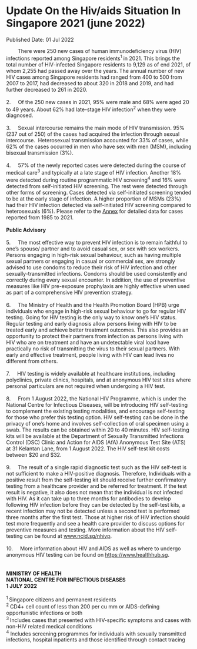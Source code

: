 <html>
    <meta http-equiv="Content-Type" content="text/html; charset=utf-8"/>
    <meta charset="utf-8"/>
    <title>Update On the Hiv/aids Situation In Singapore 2021 (june 2022)</title>
    <body><h1>Update On the Hiv/aids Situation In Singapore 2021 (june 2022)</h1>
    <p>Published Date: 01 Jul 2022</p> &nbsp; &nbsp; &nbsp; &nbsp; There were 250 new cases of human immunodeficiency virus (HIV) infections reported among Singapore residents<sup>1 </sup>in 2021. This brings the total number of HIV-infected Singapore residents to 9,129 as of end 2021, of whom 2,255 had passed away over the years. The annual number of new HIV cases among Singapore residents had ranged from 400 to 500 from 2007 to 2017, had decreased to about 320 in 2018 and 2019, and had further decreased to 261 in 2020.&nbsp;<br><br>2.&nbsp; &nbsp; &nbsp;Of the 250 new cases in 2021, 95% were male and 68% were aged 20 to 49 years. About 62% had late-stage HIV infection<sup>2</sup> when they were diagnosed.<br><br>3.&nbsp; &nbsp; &nbsp;Sexual intercourse remains the main mode of HIV transmission. 95% (237 out of 250) of the cases had acquired the infection through sexual intercourse.&nbsp; Heterosexual transmission accounted for 33% of cases, while 62% of the cases occurred in men who have sex with men (MSM), including bisexual transmission (3%).&nbsp;<br><br>4.&nbsp; &nbsp; &nbsp;57% of the newly reported cases were detected during the course of medical care<sup>3</sup> and typically at a late stage of HIV infection. Another 18% were detected during routine programmatic HIV screening<sup>4</sup> and 16% were detected from self-initiated HIV screening. The rest were detected through other forms of screening. Cases detected via self-initiated screening tended to be at the early stage of infection. A higher proportion of MSMs (23%) had their HIV infection detected via self-initiated HIV screening compared to heterosexuals (6%). Please refer to the <a href="/docs/librariesprovider5/default-document-library/annexeb392b677eb74e7797136c5f03c148e1.pdf?sfvrsn=f98e65f1_0" title="Annex">Annex</a>&nbsp;for detailed data for cases reported from 1985 to 2021.<br><br><strong>Public Advisory</strong><br><br>5.&nbsp; &nbsp; &nbsp;The most effective way to prevent HIV infection is to remain faithful to one’s spouse/ partner and to avoid casual sex, or sex with sex workers. Persons engaging in high-risk sexual behaviour, such as having multiple sexual partners or engaging in casual or commercial sex, are strongly advised to use condoms to reduce their risk of HIV infection and other sexually-transmitted infections. Condoms should be used consistently and correctly during every sexual encounter. In addition, the use of preventive measures like HIV pre-exposure prophylaxis are highly effective when used as part of a comprehensive HIV prevention strategy.&nbsp;<br><br>6.&nbsp; &nbsp; &nbsp;The Ministry of Health and the Health Promotion Board (HPB) urge individuals who engage in high-risk sexual behaviour to go for regular HIV testing. Going for HIV testing is the only way to know one’s HIV status. Regular testing and early diagnosis allow persons living with HIV to be treated early and achieve better treatment outcomes. This also provides an opportunity to protect their partners from infection as persons living with HIV who are on treatment and have an undetectable viral load have practically no risk of transmitting the virus to their sexual partners. With early and effective treatment, people living with HIV can lead lives no different from others.<br><br>7.&nbsp; &nbsp; &nbsp;HIV testing is widely available at healthcare institutions, including polyclinics, private clinics, hospitals, and at anonymous HIV test sites where personal particulars are not required when undergoing a HIV test.&nbsp;<br><br>8.&nbsp; &nbsp; &nbsp;From 1 August 2022, the National HIV Programme, which is under the National Centre for Infectious Diseases, will be introducing HIV self-testing to complement the existing testing modalities, and encourage self-testing for those who prefer this testing option. HIV self-testing can be done in the privacy of one’s home and involves self-collection of oral specimen using a swab. The results can be obtained within 20 to 40 minutes. HIV self-testing kits will be available at the Department of Sexually Transmitted Infections Control (DSC) Clinic and Action for AIDS (AfA) Anonymous Test Site (ATS) at 31 Kelantan Lane, from 1 August 2022. The HIV self-test kit costs between $20 and $32.&nbsp;<br><br>9.&nbsp; &nbsp; &nbsp;The result of a single rapid diagnostic test such as the HIV self-test is not sufficient to make a HIV-positive diagnosis. Therefore, Individuals with a positive result from the self-testing kit should receive further confirmatory testing from a healthcare provider and be referred for treatment. If the test result is negative, it also does not mean that the individual is not infected with HIV. As it can take up to three months for antibodies to develop following HIV infection before they can be detected by the self-test kits, a recent infection may not be detected unless a second test is performed three months after the first test. Those at higher risk of HIV infection should test more frequently and see a health care provider to discuss options for preventive measures and testing. More information about the HIV self-testing can be found at <a href="http://www.ncid.sg/nhivp" title="" class="" target="">www.ncid.sg/nhivp</a>.<br><br>10.&nbsp; &nbsp; &nbsp;More information about HIV and AIDS as well as where to undergo anonymous HIV testing can be found on <a href="https://www.healthhub.sg" title="" class="" target="">https://www.healthhub.sg</a>.<br><br><br><strong>MINISTRY OF HEALTH&nbsp;<br>NATIONAL CENTRE FOR INFECTIOUS DISEASES<br>1 JULY 2022</strong><br><div><br><sup>1 </sup>Singapore citizens and permanent residents<br><sup>2 </sup>CD4+ cell count of less than 200 per cu mm or AIDS-defining opportunistic infections or both<br><sup>3 </sup>Includes cases that presented with HIV-specific symptoms and cases with non-HIV related medical conditions&nbsp;<br><sup>4</sup> Includes screening programmes for individuals with sexually transmitted infections, hospital inpatients and those identified through contact tracing<br><div><br></div></div></body>
</html>